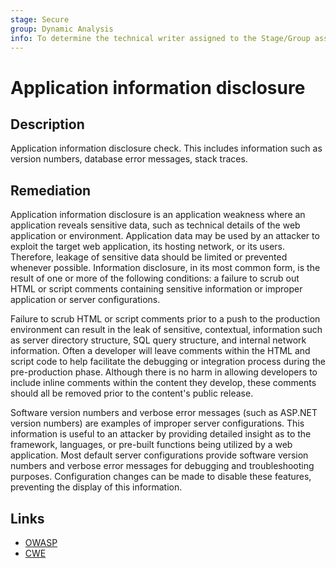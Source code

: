 ```yaml
---
stage: Secure
group: Dynamic Analysis
info: To determine the technical writer assigned to the Stage/Group associated with this page, see https://handbook.gitlab.com/handbook/product/ux/technical-writing/#assignments
---
```


# Application information disclosure

## Description

Application information disclosure check. This includes information such as version numbers, database error messages, stack traces.

## Remediation

Application information disclosure is an application weakness where an application reveals sensitive data, such as technical details of the web application or environment. Application data may be used by an attacker to exploit the target web application, its hosting network, or its users. Therefore, leakage of sensitive data should be limited or prevented whenever possible. Information disclosure, in its most common form, is the result of one or more of the following conditions: a failure to scrub out HTML or script comments containing sensitive information or improper application or server configurations.

Failure to scrub HTML or script comments prior to a push to the production environment can result in the leak of sensitive, contextual, information such as server directory structure, SQL query structure, and internal network information. Often a developer will leave comments within the HTML and script code to help facilitate the debugging or integration process during the pre-production phase. Although there is no harm in allowing developers to include inline comments within the content they develop, these comments should all be removed prior to the content's public release.

Software version numbers and verbose error messages (such as ASP.NET version numbers) are examples of improper server configurations. This information is useful to an attacker by providing detailed insight as to the framework, languages, or pre-built functions being utilized by a web application. Most default server configurations provide software version numbers and verbose error messages for debugging and troubleshooting purposes. Configuration changes can be made to disable these features, preventing the display of this information.

## Links

- [OWASP](https://owasp.org/Top10/A05_2021-Security_Misconfiguration/)
- [CWE](https://cwe.mitre.org/data/definitions/200.html)
